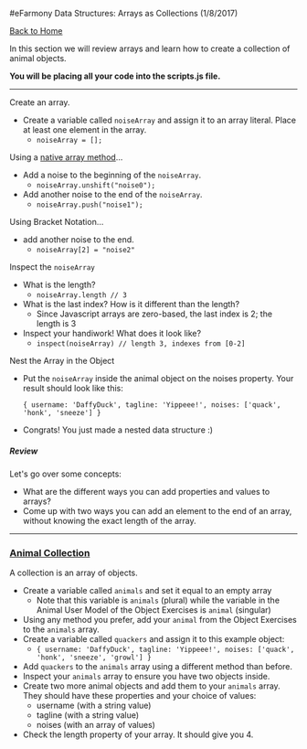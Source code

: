 #eFarmony Data Structures: Arrays as Collections (1/8/2017)

[Back to Home](https://github.com/bgando/JS102)

In this section we will review arrays and learn how to create a collection of animal objects.

**You will be placing all your code into the scripts.js file.** 

---

Create an array.

- Create a variable called `noiseArray` and assign it to an array literal. Place at least one element in the array.
	* `noiseArray = [];`

Using a [native array method](http://www.w3schools.com/jsref/jsref_obj_array.asp)…

- Add a noise to the beginning of the `noiseArray`.
	* `noiseArray.unshift("noise0");`
- Add another noise to the end of the `noiseArray`.
	* `noiseArray.push("noise1");`


Using Bracket Notation…

- add another noise to the end.
	* `noiseArray[2] = "noise2"`

Inspect the `noiseArray`

- What is the length?
	* `noiseArray.length // 3`
- What is the last index? How is it different than the length?
	* Since Javascript arrays are zero-based, the last index is 2; the length is 3
- Inspect your handiwork! What does it look like?
	* `inspect(noiseArray) // length 3, indexes from [0-2]`


Nest the Array in the Object
- Put the `noiseArray` inside the animal object on the noises property. Your result should look like this:

  `{ username: 'DaffyDuck', tagline: 'Yippeee!', noises: ['quack', 'honk', 'sneeze'] }`
  
- Congrats! You just made a nested data structure :)  


##### Review
Let's go over some concepts:

- What are the different ways you can add properties and values to arrays? 
- Come up with two ways you can add an element to the end of an array, without knowing the exact length of the array. 

---


### [Animal Collection](id:collection)
A collection is an array of objects. 

- Create a variable called `animals` and set it equal to an empty array
  - Note that this variable is `animals` (plural) while the variable in the Animal User Model of the Object Exercises is `animal` (singular)
- Using any method you prefer, add your `animal` from the Object Exercises to the `animals` array.
- Create a variable called `quackers` and assign it to this example object:
  - `{ username: 'DaffyDuck', tagline: 'Yippeee!', noises: ['quack', 'honk', 'sneeze', 'growl'] }`
- Add `quackers` to the `animals` array using a different method than before.
- Inspect your `animals` array to ensure you have two objects inside.
- Create two more animal objects and add them to your `animals` array.  They should have these properties and your choice of values: 
  - username (with a string value) 
  - tagline (with a string value)
  - noises (with an array of values)
- Check the length property of your array. It should give you 4.
